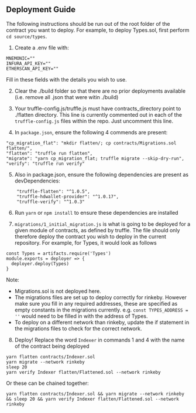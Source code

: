 ## Deployment Guide

The following instructions should be run out of the root folder of the contract you want to deploy. For example, to deploy Types.sol, first perform `cd source/types`.

1. Create a .env file with:
```
MNEMONIC=""
INFURA_API_KEY=""
ETHERSCAN_API_KEY=""
```
Fill in these fields with the details you wish to use.

2. Clear the ./build folder so that there are no prior deployments available (i.e. remove all .json that were witin ./build)

3. Your truffle-config.js/truffle.js must have contracts_directory point to ./flatten directory. This line is currently commented out in each of the `truffle-config.js` files within the repo. Just uncomment this line.

4. In `package.json`, ensure the following 4 commends are present:
```
"cp_migration_flat": "mkdir flatten/; cp contracts/Migrations.sol flatten/",
"flatten": "truffle run flatten",
"migrate": "yarn cp_migration_flat; truffle migrate --skip-dry-run",
"verify": "truffle run verify"
```

5. Also in package.json, ensure the following dependencies are present as devDependencies:
```
    "truffle-flatten": "^1.0.5",
    "truffle-hdwallet-provider": "^1.0.17",
    "truffle-verify": "^1.0.3"
```

6. Run `yarn` or `npm install` to ensure these dependencies are installed

7. `migrations/1_initial_migration.js` is what is going to be deployed for a given module of contracts, as defined by truffle. The file should only therefore deploy the contract you wish to deploy in the current repository. For example, for Types, it would look as follows
```
const Types = artifacts.require('Types')
module.exports = deployer => {
  deployer.deploy(Types)
}
```
Note:
- Migrations.sol is not deployed here.
- The migrations files are set up to deploy correctly for rinkeby. However make sure you fill in any required addresses, these are specified as empty constants in the migrations currently. e.g. `const TYPES_ADDRESS = ''` would need to be filled in with the address of Types.
- To deploy on a different network than rinkeby, update the if statement in the migrations files to check for the correct network.

8. Deploy!
Replace the word `Indexer` in commands 1 and 4 with the name of the contract being deployed
```
yarn flatten contracts/Indexer.sol
yarn migrate --network rinkeby
sleep 20
yarn verify Indexer flatten/Flattened.sol --network rinkeby
```
Or these can be chained together:
```
yarn flatten contracts/Indexer.sol && yarn migrate --network rinkeby && sleep 20 && yarn verify Indexer flatten/Flattened.sol --network rinkeby
```
